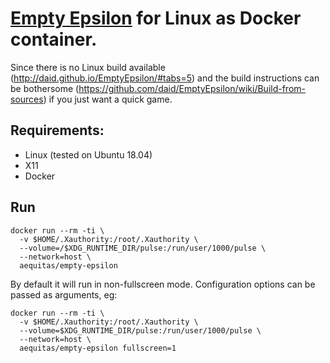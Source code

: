 # [Empty Epsilon](http://daid.github.io/EmptyEpsilon/) for Linux as Docker container.

Since there is no Linux build available (http://daid.github.io/EmptyEpsilon/#tabs=5) and the build instructions can be bothersome (https://github.com/daid/EmptyEpsilon/wiki/Build-from-sources) if you just want a quick game.

## Requirements:

- Linux (tested on Ubuntu 18.04)
- X11
- Docker

## Run

```
docker run --rm -ti \
  -v $HOME/.Xauthority:/root/.Xauthority \
  --volume=/$XDG_RUNTIME_DIR/pulse:/run/user/1000/pulse \
  --network=host \
  aequitas/empty-epsilon
```

By default it will run in non-fullscreen mode. Configuration options can be passed as arguments, eg:

```
docker run --rm -ti \
  -v $HOME/.Xauthority:/root/.Xauthority \
  --volume=$XDG_RUNTIME_DIR/pulse:/run/user/1000/pulse \
  --network=host \
  aequitas/empty-epsilon fullscreen=1
```
